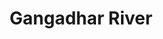 ---
title: "Gangadhar River"
title_bn: "গঙ্গাধর নদী"
description: "This river follows through Bohalkuri and Choddakuri and then Nagesshari of Kurigram district and ends by meeting with Dudhkumar River."
---